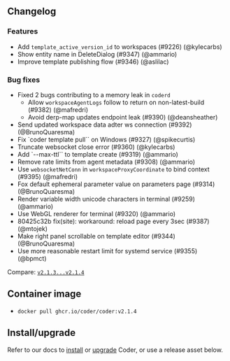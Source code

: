 ## Changelog

### Features

- Add `template_active_version_id` to workspaces (#9226) (@kylecarbs)
- Show entity name in DeleteDialog (#9347) (@ammario)
- Improve template publishing flow (#9346) (@aslilac)

### Bug fixes

- Fixed 2 bugs contributing to a memory leak in `coderd`
  - Allow `workspaceAgentLogs` follow to return on non-latest-build (#9382) (@mafredri)
  - Avoid derp-map updates endpoint leak (#9390) (@deansheather)
- Send updated workspace data adter ws connection (#9392) (@BrunoQuaresma)
- Fix `coder template pull`` on Windows (#9327) (@spikecurtis)
- Truncate websocket close error (#9360) (@kylecarbs)
- Add `--max-ttl`` to template create (#9319) (@ammario)
- Remove rate limits from agent metadata (#9308) (@ammario)
- Use `websocketNetConn` in `workspaceProxyCoordinate` to bind context (#9395)
  (@mafredri)
- Fox default ephemeral parameter value on parameters page (#9314)
  (@BrunoQuaresma)
- Render variable width unicode characters in terminal (#9259) (@ammario)
- Use WebGL renderer for terminal (#9320) (@ammario)
- 80425c32b fix(site): workaround: reload page every 3sec (#9387) (@mtojek)
- Make right panel scrollable on template editor (#9344) (@BrunoQuaresma)
- Use more reasonable restart limit for systemd service (#9355) (@bpmct)

Compare:
[`v2.1.3...v2.1.4`](https://github.com/coder/coder/compare/v2.1.3...v2.1.4)

## Container image

- `docker pull ghcr.io/coder/coder:v2.1.4`

## Install/upgrade

Refer to our docs to [install](https://coder.com/docs/v2/latest/install) or
[upgrade](https://coder.com/docs/v2/latest/admin/upgrade) Coder, or use a
release asset below.

